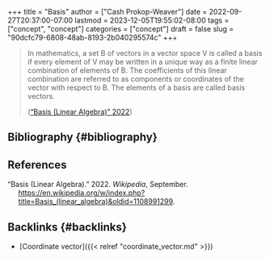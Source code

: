 +++
title = "Basis"
author = ["Cash Prokop-Weaver"]
date = 2022-09-27T20:37:00-07:00
lastmod = 2023-12-05T19:55:02-08:00
tags = ["concept", "concept"]
categories = ["concept"]
draft = false
slug = "90dcfc79-6808-48ab-8193-2b040295574c"
+++

> In mathematics, a set B of vectors in a vector space V is called a basis if every element of V may be written in a unique way as a finite linear combination of elements of B. The coefficients of this linear combination are referred to as components or coordinates of the vector with respect to B. The elements of a basis are called basis vectors.
>
> (<a href="#citeproc_bib_item_1">“Basis (Linear Algebra)” 2022</a>)


## Bibliography {#bibliography}

## References

<style>.csl-entry{text-indent: -1.5em; margin-left: 1.5em;}</style><div class="csl-bib-body">
  <div class="csl-entry"><a id="citeproc_bib_item_1"></a>“Basis (Linear Algebra).” 2022. <i>Wikipedia</i>, September. <a href="https://en.wikipedia.org/w/index.php?title=Basis_(linear_algebra)&oldid=1108991299">https://en.wikipedia.org/w/index.php?title=Basis_(linear_algebra)&#38;oldid=1108991299</a>.</div>
</div>


## Backlinks {#backlinks}

-   [Coordinate vector]({{< relref "coordinate_vector.md" >}})
